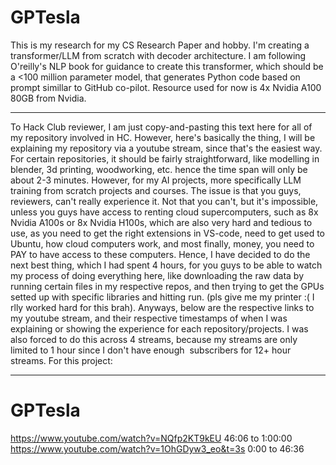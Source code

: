 # GPTesla
This is my research for my CS Research Paper and hobby. I'm creating a transformer/LLM from scratch with decoder architecture. I am following O'reilly's NLP book for guidance to create this transformer, which should be a &lt;100 million parameter model, that generates Python code based on prompt simillar to GitHub co-pilot. Resource used for now is 4x Nvidia A100 80GB from Nvidia. 

---

To Hack Club reviewer, I am just copy-and-pasting this text here for all of my repository involved in HC. However, here's basically the thing, I will be explaining my repository via a youtube stream, since that's the easiest way. For certain repositories, it should be fairly straightforward, like modelling in blender, 3d printing, woodworking, etc. hence the time span will only be about 2-3 minutes.
However, for my AI projects, more specifically LLM training from scratch projects and courses. The issue is that you guys, reviewers, can't really experience it. Not that you can't, but it's impossible, unless you guys have access to renting cloud supercomputers, such as 8x Nvidia A100s or 8x Nvidia H100s, which are also very hard and tedious to use, as you need to get the right extensions in VS-code, need to get used to Ubuntu, how cloud computers work, and most finally, money, you need to PAY to have access to these computers.
Hence, I have decided to do the next best thing, which I had spent 4 hours, for you guys to be able to watch my process of doing everything here, like downloading the raw data by running certain files in my respective repos, and then trying to get the GPUs setted up with specific libraries and hitting run. (pls give me my printer :( I rlly worked hard for this brah). Anyways, below are the respective links to my youtube stream, and their respective timestamps of when I was explaining or showing the experience for each repository/projects. I was also forced to do this across 4 streams, because my streams are only limited to 1 hour since I don't have enough  subscribers for 12+ hour streams. For this project: 

---

# GPTesla
https://www.youtube.com/watch?v=NQfp2KT9kEU
46:06 to 1:00:00
https://www.youtube.com/watch?v=1OhGDyw3_eo&t=3s
0:00 to 46:36
